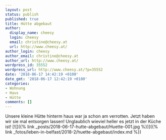 ```yaml
---
layout: post
status: publish
published: true
title: Hütte abgebaut
author:
  display_name: cheesy
  login: cheesy
  email: christine@cheesy.at
  url: http://www.cheesy.at/
author_login: cheesy
author_email: christine@cheesy.at
author_url: http://www.cheesy.at/
wordpress_id: 35552
wordpress_url: http://www.cheesy.at/?p=35552
date: '2018-06-17 14:42:19 +0100'
date_gmt: '2018-06-17 12:42:19 +0100'
categories:
- Wohnung
- Haus
- Hütte
comments: []
---
```

Unsere kleine Hütte hinterm haus war ja schon am verrotten. Jetzt haben wir sie mal entsorgen lassen! Unglaublich wieviel heller es jetzt in der Küche ist!
[![]({% link _posts/2018-06-17-hutte-abgebaut/Huette-001.jpg %})]({% link _fotos/leben-in-belfast/2018-2/huette-abgebaut/index.md %})
